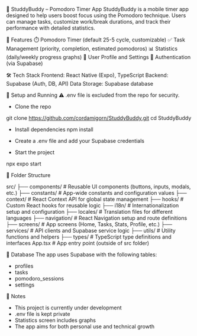 🧠 StuddyBuddy – Pomodoro Timer App
StuddyBuddy is a mobile timer app designed to help users boost focus using the Pomodoro technique.
Users can manage tasks, customize work/break durations, and track their performance with detailed statistics.

🚀 Features
⏱️ Pomodoro Timer (default 25-5 cycle, customizable)
✅ Task Management (priority, completion, estimated pomodoros)
📊 Statistics (daily/weekly progress graphs)
👤 User Profile and Settings
🔐 Authentication (via Supabase)

🛠️ Tech Stack
Frontend: React Native (Expo), TypeScript
Backend: Supabase (Auth, DB, API)
Data Storage: Supabase database

🧪 Setup and Running
⚠️ .env file is excluded from the repo for security.

- Clone the repo

git clone https://github.com/cordamigorn/StuddyBuddy.git
cd StuddyBuddy

- Install dependencies
npm install

- Create a .env file and add your Supabase credentials

- Start the project

npx expo start

📂 Folder Structure

src/
├── components/      # Reusable UI components (buttons, inputs, modals, etc.)
├── constants/       # App-wide constants and configuration values
├── context/         # React Context API for global state management
├── hooks/           # Custom React hooks for reusable logic
├── i18n/            # Internationalization setup and configuration
├── locales/         # Translation files for different languages
├── navigation/      # React Navigation setup and route definitions
├── screens/         # App screens (Home, Tasks, Stats, Profile, etc.)
├── services/        # API clients and Supabase service logic
├── utils/           # Utility functions and helpers
├── types/           # TypeScript type definitions and interfaces
App.tsx               # App entry point (outside of src folder)


🧩 Database
The app uses Supabase with the following tables:
- profiles
- tasks
- pomodoro_sessions
- settings


📌 Notes
- This project is currently under development
- .env file is kept private
- Statistics screen includes graphs
- The app aims for both personal use and technical growth
